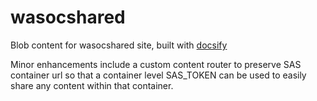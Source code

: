 # wasocshared
Blob content for wasocshared site, built with [docsify](https://docsify.js.org)

Minor enhancements include a custom content router to preserve SAS container url so that a container level SAS_TOKEN can be used to easily share any content within that container.
